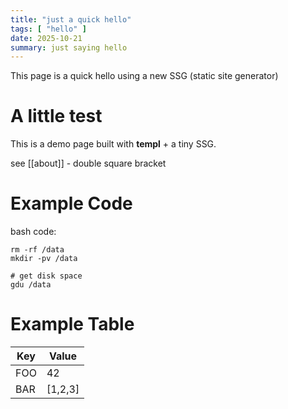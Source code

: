 ```yaml
---
title: "just a quick hello"
tags: [ "hello" ]
date: 2025-10-21
summary: just saying hello
---
```


This page is a quick hello using a new SSG (static site generator)

# A little test

This is a demo page built with **templ** + a tiny SSG.

see [[about]] - double square bracket


# Example Code

bash code:

    rm -rf /data
    mkdir -pv /data

    # get disk space
    gdu /data


# Example Table

| Key | Value |
| --- | ---   |
| FOO | 42    |
| BAR | [1,2,3]    |
